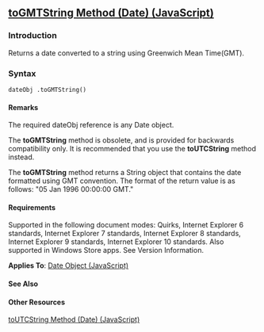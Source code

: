 ## [toGMTString Method (Date) (JavaScript)](toGMTString-Method__Date.html)

### Introduction 

 Returns a date converted to a string using Greenwich Mean Time(GMT).

### Syntax 

```
dateObj .toGMTString()
```

#### Remarks 

<div id="languageReferenceRemarksSection" class="section" name="collapseableSection" style="">
  <p xmlns:util="util">
    The required <span class="parameter" sdata="paramReference">dateObj</span> reference is any <span sdata="langKeyword" value="Date"><span class="keyword">Date</span></span> object.
  </p>
  <p xmlns:util="util">
    The <b>toGMTString</b> method is obsolete, and is provided for backwards compatibility only. It is recommended that you use the <b>toUTCString</b> method instead.
  </p>
  <p xmlns:util="util">
    The <b>toGMTString</b> method returns a <span sdata="langKeyword" value="String"><span class="keyword">String</span></span> object that contains the date formatted using GMT convention. The
    format of the return value is as follows: "05 Jan 1996 00:00:00 GMT."
  </p>
</div>

#### Requirements 

<div id="requirementsTitleSection" class="section" name="collapseableSection" style="">
  <p xmlns:util="util"></p>
  <p>
    Supported in the following document modes: Quirks, Internet Explorer 6 standards, Internet Explorer 7 standards, Internet Explorer 8 standards, Internet Explorer 9 standards, Internet Explorer 10
    standards. Also supported in Windows Store apps. See Version Information.
  </p>
  <p xmlns:util="util">
    <b>Applies To</b>: <span sdata="link"><a href="ce2202bb-7ec9-4f5a-bf48-3a04feff283e.htm">Date Object (JavaScript)</a></span>
  </p>
</div>

#### See Also 

<div id="seeAlsoSection" class="section" name="collapseableSection" style="">
  <h4 class="subHeading">
    Other Resources
  </h4>
  <div class="seeAlsoStyle">
    <span sdata="link" xmlns:util="util"><a href="eb0983ed-7884-42fa-a2cc-de92b3111207.htm">toUTCString Method (Date) (JavaScript)</a></span>
  </div>
</div>

